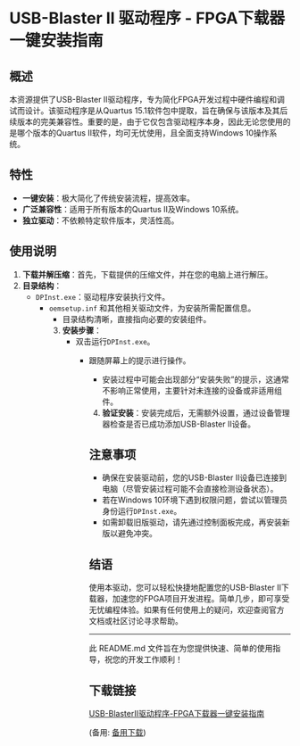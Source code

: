 # USB-Blaster II 驱动程序 - FPGA下载器一键安装指南

## 概述
本资源提供了USB-Blaster II驱动程序，专为简化FPGA开发过程中硬件编程和调试而设计。该驱动程序是从Quartus 15.1软件包中提取，旨在确保与该版本及其后续版本的完美兼容性。重要的是，由于它仅包含驱动程序本身，因此无论您使用的是哪个版本的Quartus II软件，均可无忧使用，且全面支持Windows 10操作系统。

## 特性
- **一键安装**：极大简化了传统安装流程，提高效率。
- **广泛兼容性**：适用于所有版本的Quartus II及Windows 10系统。
- **独立驱动**：不依赖特定软件版本，灵活性高。

## 使用说明
1. **下载并解压缩**：首先，下载提供的压缩文件，并在您的电脑上进行解压。
2. **目录结构**：
    - `DPInst.exe`：驱动程序安装执行文件。
        - `oemsetup.inf` 和其他相关驱动文件，为安装所需配置信息。
            - 目录结构清晰，直接指向必要的安装组件。
            3. **安装步骤**：
                - 双击运行`DPInst.exe`。
                    - 跟随屏幕上的提示进行操作。
                        - 安装过程中可能会出现部分“安装失败”的提示，这通常不影响正常使用，主要针对未连接的设备或非适用组件。
                        4. **验证安装**：安装完成后，无需额外设置，通过设备管理器检查是否已成功添加USB-Blaster II设备。

                        ## 注意事项
                        - 确保在安装驱动前，您的USB-Blaster II设备已连接到电脑（尽管安装过程可能不会直接检测设备状态）。
                        - 若在Windows 10环境下遇到权限问题，尝试以管理员身份运行`DPInst.exe`。
                        - 如需卸载旧版驱动，请先通过控制面板完成，再安装新版以避免冲突。

                        ## 结语
                        使用本驱动，您可以轻松快捷地配置您的USB-Blaster II下载器，加速您的FPGA项目开发进程。简单几步，即可享受无忧编程体验。如果有任何使用上的疑问，欢迎查阅官方文档或社区讨论寻求帮助。

                        --- 

                        此 README.md 文件旨在为您提供快速、简单的使用指导，祝您的开发工作顺利！

                        ## 下载链接
                        [USB-BlasterII驱动程序-FPGA下载器一键安装指南](https://pan.quark.cn/s/62baac85956a) 

                        (备用: [备用下载](https://pan.baidu.com/s/1B5YsZ6KUxc00CBlCB_TQJw?pwd=1234))
